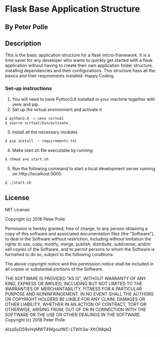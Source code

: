 # Flask Base Application Structure

## By Peter Polle

## Description

This is the basic application structure for a flask micro-framework. It is a time saver for any developer who wants to quickly get started with a flask application without having to create their own application folder structure, installing dependancies and their configurations. This structure hass all the basics and their requirements installed. Happy Coding.

### Set-up instructions

1. You will need to have Python3.6 installed in your machine together with venv and pip.
2. Set up the virtual environment and activate it

```bash
$ python3.6 -m venv virtual
$ source virtual/bin/activate

```
3. Install all the necessary modules

```bash
$ pip install -r requirements.txt
```
4. Make start.sh file executable by running:
```bash
$ chmod a+x start.sh
```
5. Run the following command to start a local development server running on Http://localhost:5000

```bash
$ ./start.sh
```
## License

MIT License

Copyright (c) 2018 Peter Polle

Permission is hereby granted, free of charge, to any person obtaining a copy of this software and associated documentation files (the "Software"), to deal in the Software without restriction, including without limitation the rights to use, copy, modify, merge, publish, distribute, sublicense, and/or sell copies of the Software, and to permit persons to whom the Software is furnished to do so, subject to the following conditions:

The above copyright notice and this permission notice shall be included in all copies or substantial portions of the Software.

THE SOFTWARE IS PROVIDED "AS IS", WITHOUT WARRANTY OF ANY KIND, EXPRESS OR IMPLIED, INCLUDING BUT NOT LIMITED TO THE WARRANTIES OF MERCHANTABILITY, FITNESS FOR A PARTICULAR PURPOSE AND NONINFRINGEMENT. IN NO EVENT SHALL THE AUTHORS OR COPYRIGHT HOLDERS BE LIABLE FOR ANY CLAIM, DAMAGES OR OTHER LIABILITY, WHETHER IN AN ACTION OF CONTRACT, TORT OR OTHERWISE, ARISING FROM, OUT OF OR IN CONNECTION WITH THE SOFTWARE OR THE USE OR OTHER DEALINGS IN THE SOFTWARE. Copyright (c) 2018 Peter Polle

AIzaSyD59vHqMWT4WgoutWC-LTWh3w-XfrOMqkQ
